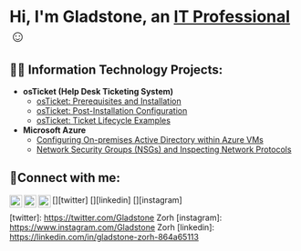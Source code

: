 <h1>Hi, I'm Gladstone, an <a href="https://www.linkedin.com/in/gladstone-zorh-864a65113/">IT Professional</a>☺</h1>

<h2>👨‍💻 Information Technology Projects:</h2>

- <b>osTicket (Help Desk Ticketing System)</b>
  - [osTicket: Prerequisites and Installation](https://github.com/gladstonezorh/osticket-prereqs)
  - [osTicket: Post-Installation Configuration](https://github.com/gladstonezorh/post-install-config)
  - [osTicket: Ticket Lifecycle Examples](https://github.com/gladstonezorh/ticket-lifecycle)
- <b>Microsoft Azure</b>
  - [Configuring On-premises Active Directory within Azure VMs](https://github.com/gladstonezorh/configure-ad)
  - [Network Security Groups (NSGs) and Inspecting Network Protocols](https://github.com/gladstonezorh/azure-network-protocols)

<h2>🤳Connect with me:</h2>

[<img align="left" alt="Gladstone Zorh| Twitter" width="22px" src="https://cdn.jsdelivr.net/npm/simple-icons@v3/icons/twitter.svg" />][twitter]
[<img align="left" alt="Gladstone Zorh | LinkedIn" width="22px" src="https://cdn.jsdelivr.net/npm/simple-icons@v3/icons/linkedin.svg" />][linkedin]
[<img align="left" alt="Gladstone Zorh | Instagram" width="22px" src="https://cdn.jsdelivr.net/npm/simple-icons@v3/icons/instagram.svg" />][instagram]

[twitter]: https://twitter.com/Gladstone Zorh
[instagram]: https://www.instagram.com/Gladstone Zorh
[linkedin]: https://linkedin.com/in/gladstone-zorh-864a65113


